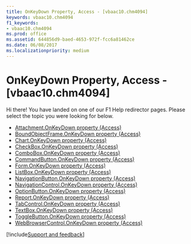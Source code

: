 ```yaml
---
title: OnKeyDown Property, Access - [vbaac10.chm4094]
keywords: vbaac10.chm4094
f1_keywords:
- vbaac10.chm4094
ms.prod: office
ms.assetid: 644856d9-baed-4653-972f-fcc6a81462ce
ms.date: 06/08/2017
ms.localizationpriority: medium
---
```



# OnKeyDown Property, Access - [vbaac10.chm4094]

Hi there! You have landed on one of our F1 Help redirector pages. Please select the topic you were looking for below.

- [Attachment.OnKeyDown property (Access)](https://msdn.microsoft.com/library/8135c3e5-e7d0-bafa-3eef-740b6ee73edd%28Office.15%29.aspx)
- [BoundObjectFrame.OnKeyDown property (Access)](https://msdn.microsoft.com/library/4602eec0-96ae-1592-d8b8-d4a44d7e8312%28Office.15%29.aspx)
- [Chart.OnKeyDown property (Access)](../api/access.chart.md)
- [CheckBox.OnKeyDown property (Access)](https://msdn.microsoft.com/library/ead6dc7b-2be4-a8c4-6f4a-7b3fcfcacc48%28Office.15%29.aspx)
- [ComboBox.OnKeyDown property (Access)](https://msdn.microsoft.com/library/49921f2f-abab-692f-52ca-bbdf2ce04ae3%28Office.15%29.aspx)
- [CommandButton.OnKeyDown property (Access)](https://msdn.microsoft.com/library/33945139-f404-ea8a-577e-2a3623f52cb3%28Office.15%29.aspx)
- [Form.OnKeyDown property (Access)](https://msdn.microsoft.com/library/73302cbd-25bc-4ae1-8df9-7813d0a67b65%28Office.15%29.aspx)
- [ListBox.OnKeyDown property (Access)](https://msdn.microsoft.com/library/f1136953-16b3-9628-9411-b13b143725d0%28Office.15%29.aspx)
- [NavigationButton.OnKeyDown property (Access)](https://msdn.microsoft.com/library/8300e663-ec50-a08f-7ee5-f8b5cf7e5db0%28Office.15%29.aspx)
- [NavigationControl.OnKeyDown property (Access)](https://msdn.microsoft.com/library/8de375d7-da00-318a-2a1a-7d2fb26bd11d%28Office.15%29.aspx)
- [OptionButton.OnKeyDown property (Access)](https://msdn.microsoft.com/library/631cb13b-cbee-e5eb-2be8-260aa08c441b%28Office.15%29.aspx)
- [Report.OnKeyDown property (Access)](https://msdn.microsoft.com/library/22be1d11-abbd-81ff-d83c-66aa2884560a%28Office.15%29.aspx)
- [TabControl.OnKeyDown property (Access)](https://msdn.microsoft.com/library/2ced5814-b1b0-0fff-1003-a5e72e66dbc3%28Office.15%29.aspx)
- [TextBox.OnKeyDown property (Access)](https://msdn.microsoft.com/library/472e4b96-a6b1-6473-ed56-64af3522281f%28Office.15%29.aspx)
- [ToggleButton.OnKeyDown property (Access)](https://msdn.microsoft.com/library/b6a167f8-a6a3-a0b1-e04f-7bf1b595c318%28Office.15%29.aspx)
- [WebBrowserControl.OnKeyDown property (Access)](https://msdn.microsoft.com/library/43e45acd-33a4-a740-b733-516e8f6c3c83%28Office.15%29.aspx)

[!include[Support and feedback](~/includes/feedback-boilerplate.md)]